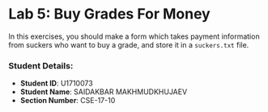# Lab 5: Buy Grades For Money

In this exercises, you should make a form which takes payment information from suckers who want to buy a grade, and store it in a `suckers.txt` file.


### Student Details:

- **Student ID**: U1710073
- **Student Name**: SAIDAKBAR MAKHMUDKHUJAEV
- **Section Number**: CSE-17-10
